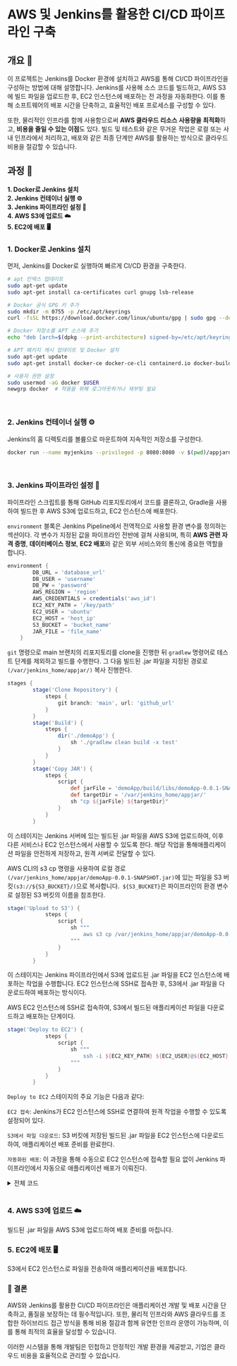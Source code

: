 # AWS 및 Jenkins를 활용한 CI/CD 파이프라인 구축

## 개요 📝
이 프로젝트는 Jenkins를 Docker 환경에 설치하고 AWS를 통해 CI/CD 파이프라인을 구성하는 방법에 대해 설명합니다. Jenkins를 사용해 소스 코드를 빌드하고, AWS S3에 빌드 파일을 업로드한 후, EC2 인스턴스에 배포하는 전 과정을 자동화한다. 이를 통해 소프트웨어의 배포 시간을 단축하고, 효율적인 배포 프로세스를 구성할 수 있다.

또한, 물리적인 인프라를 함께 사용함으로써 **AWS 클라우드 리소스 사용량을 최적화**하고, **비용을 줄일 수 있는 이점**도 있다. 빌드 및 테스트와 같은 무거운 작업은 로컬 또는 사내 인프라에서 처리하고, 배포와 같은 최종 단계만 AWS를 활용하는 방식으로 클라우드 비용을 절감할 수 있습니다.


## 과정 🚀
**1. Docker로 Jenkins 설치** <br>
**2. Jenkins 컨테이너 실행 ⚙️** <br>
**3. Jenkins 파이프라인 설정 🔧** <br>
**4. AWS S3에 업로드 ☁️** <br>
**5. EC2에 배포 🖥️** <br>

### 1. Docker로 Jenkins 설치
먼저, Jenkins를 Docker로 실행하여 빠르게 CI/CD 환경을 구축한다.

```bash
# apt 인덱스 업데이트
sudo apt-get update
sudo apt-get install ca-certificates curl gnupg lsb-release

# Docker 공식 GPG 키 추가
sudo mkdir -m 0755 -p /etc/apt/keyrings
curl -fsSL https://download.docker.com/linux/ubuntu/gpg | sudo gpg --dearmor -o /etc/apt/keyrings/docker.gpg

# Docker 저장소를 APT 소스에 추가
echo "deb [arch=$(dpkg --print-architecture) signed-by=/etc/apt/keyrings/docker.gpg] https://download.docker.com/linux/ubuntu $(lsb_release -cs) stable" | sudo tee /etc/apt/sources.list.d/docker.list > /dev/null

# APT 패키지 캐시 업데이트 및 Docker 설치
sudo apt-get update
sudo apt-get install docker-ce docker-ce-cli containerd.io docker-buildx-plugin docker-compose-plugin

# 사용자 권한 설정
sudo usermod -aG docker $USER
newgrp docker  # 적용을 위해 로그아웃하거나 재부팅 필요
```

<br>

### 2. Jenkins 컨테이너 실행 ⚙️
Jenkins의 홈 디렉토리를 볼륨으로 마운트하여 지속적인 저장소를 구성한다.

```bash
docker run --name myjenkins --privileged -p 8080:8080 -v $(pwd)/appjardir:/var/jenkins_home/appjar jenkins/jenkins:lts-jdk17
```

<br>

### 3. Jenkins 파이프라인 설정 🔧
파이프라인 스크립트를 통해 GitHub 리포지토리에서 코드를 클론하고, Gradle을 사용하여 빌드한 후 AWS S3에 업로드하고, EC2 인스턴스에 배포한다.

`environment` 블록은 Jenkins Pipeline에서 전역적으로 사용할 환경 변수를 정의하는 섹션이다. 각 변수가 지정된 값을 파이프라인 전반에 걸쳐 사용되며, 특히 **AWS 관련 자격 증명**, **데이터베이스 정보**, **EC2 배포**와 같은 외부 서비스와의 통신에 중요한 역할을 합니다.

```groovy
environment {
        DB_URL = 'database_url'
        DB_USER = 'username'
        DB_PW = 'password'
        AWS_REGION = 'region'
        AWS_CREDENTIALS = credentials('aws_id')
        EC2_KEY_PATH = '/key/path'
        EC2_USER = 'ubuntu'
        EC2_HOST = 'host_ip'
        S3_BUCKET = 'bucket_name'
        JAR_FILE = 'file_name'
    }
```

`git` 명령으로 main 브랜치의 리포지토리를 clone을 진행한 뒤 `gradlew` 명령어로 테스트 단계를 제외하고 빌드를 수행한다. 그 다음 빌드된 .jar 파일을 지정된 경로로`(/var/jenkins_home/appjar/)` 복사 진행한다. 

```groovy
stages {
        stage('Clone Repository') {
            steps {
                git branch: 'main', url: 'github_url'
            }
        }
        stage('Build') {   
            steps {
                dir('./demoApp') {                   
                    sh './gradlew clean build -x test'
                }
            }
        }
        stage('Copy JAR') {
            steps {
                script {
                    def jarFile = 'demoApp/build/libs/demoApp-0.0.1-SNAPSHOT.jar'
                    def targetDir = '/var/jenkins_home/appjar/'
                    sh "cp ${jarFile} ${targetDir}"
                }
            }
        }
```

이 스테이지는 Jenkins 서버에 있는 빌드된 .jar 파일을 AWS S3에 업로드하여, 이후 다른 서비스나 EC2 인스턴스에서 사용할 수 있도록 한다. 해당 작업을 통해애플리케이션 파일을 안전하게 저장하고, 원격 서버로 전달할 수 있다.

AWS CLI의 s3 cp 명령을 사용하여 로컬 경로`(/var/jenkins_home/appjar/demoApp-0.0.1-SNAPSHOT.jar)`에 있는 파일을 S3 버킷`(s3://${S3_BUCKET}/)`으로 복사합니다.` ${S3_BUCKET}`은 파이프라인의 환경 변수로 설정된 S3 버킷의 이름을 참조한다.

```groovy
stage('Upload to S3') {
            steps {
                script {
                    sh """
                        aws s3 cp /var/jenkins_home/appjar/demoApp-0.0.1-SNAPSHOT.jar s3://${S3_BUCKET}/
                    """
                }
            }
        }
```

이 스테이지는 Jenkins 파이프라인에서 S3에 업로드된 .jar 파일을 EC2 인스턴스에 배포하는 작업을 수행합니다. EC2 인스턴스에 SSH로 접속한 후, S3에서 .jar 파일을 다운로드하여 배포하는 방식이다. 

AWS EC2 인스턴스에 SSH로 접속하여, S3에서 빌드된 애플리케이션 파일을 다운로드하고 배포하는 단계이다.

```groovy
stage('Deploy to EC2') {
            steps {
                script {
                    sh """
                        ssh -i ${EC2_KEY_PATH} ${EC2_USER}@${EC2_HOST} "aws s3 cp s3://${S3_BUCKET}/${JAR_FILE} /home/${EC2_USER}/app/${JAR_FILE}"
                    """
                }
            }
        }
```

`Deploy to EC2` 스테이지의 주요 기능은 다음과 같다:

`EC2 접속`: Jenkins가 EC2 인스턴스에 SSH로 연결하여 원격 작업을 수행할 수 있도록 설정되어 있다.

`S3에서 파일 다운로드`: S3 버킷에 저장된 빌드된 .jar 파일을 EC2 인스턴스에 다운로드하여, 애플리케이션 배포 준비를 완료한다.

`자동화된 배포`: 이 과정을 통해 수동으로 EC2 인스턴스에 접속할 필요 없이 Jenkins 파이프라인에서 자동으로 애플리케이션 배포가 이뤄진다.


<details>
<summary>전체 코드 </summary>
<div markdown="1">

```groovy
pipeline {
    agent any
    environment {
        DB_URL = 'database_url'
        DB_USER = 'username'
        DB_PW = 'password'
        AWS_REGION = 'region'
        AWS_CREDENTIALS = credentials('aws_id')
        EC2_KEY_PATH = '/key/path'
        EC2_USER = 'ubuntu'
        EC2_HOST = 'host_ip'
        S3_BUCKET = 'bucket_name'
        JAR_FILE = 'file_name'
    }
    stages {
        stage('Clone Repository') {
            steps {
                git branch: 'main', url: 'github_url'
            }
        }
        stage('Build') {   
            steps {
                dir('./demoApp') {                   
                    sh './gradlew clean build -x test'
                }
            }
        }
        stage('Copy JAR') {
            steps {
                script {
                    def jarFile = 'demoApp/build/libs/demoApp-0.0.1-SNAPSHOT.jar'
                    def targetDir = '/var/jenkins_home/appjar/'
                    sh "cp ${jarFile} ${targetDir}"
                }
            }
        }
        stage('Upload to S3') {
            steps {
                script {
                    sh """
                        aws s3 cp /var/jenkins_home/appjar/demoApp-0.0.1-SNAPSHOT.jar s3://${S3_BUCKET}/
                    """
                }
            }
        }
        stage('Deploy to EC2') {
            steps {
                script {
                    sh """
                        ssh -i ${EC2_KEY_PATH} ${EC2_USER}@${EC2_HOST} "aws s3 cp s3://${S3_BUCKET}/${JAR_FILE} /home/${EC2_USER}/app/${JAR_FILE}"
                    """
                }
            }
        }
    }
}
```

</div>
</details>


<br>

### 4. AWS S3에 업로드 ☁️
빌드된 .jar 파일을 AWS S3에 업로드하여 배포 준비를 마칩니다.

### 5. EC2에 배포 🖥️
S3에서 EC2 인스턴스로 파일을 전송하여 애플리케이션을 배포합니다.

### 🎯 결론
AWS와 Jenkins를 활용한 CI/CD 파이프라인은 애플리케이션 개발 및 배포 시간을 단축하고, 품질을 보장하는 데 필수적입니다. 또한, 물리적 인프라와 AWS 클라우드를 조합한 하이브리드 접근 방식을 통해 비용 절감과 함께 유연한 인프라 운영이 가능하며, 이를 통해 최적의 효율을 달성할 수 있습니다.

이러한 시스템을 통해 개발팀은 민첩하고 안정적인 개발 환경을 제공받고, 기업은 클라우드 비용을 효율적으로 관리할 수 있습니다.
